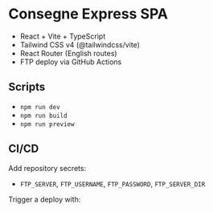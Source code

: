 # Consegne Express SPA

- React + Vite + TypeScript
- Tailwind CSS v4 (@tailwindcss/vite)
- React Router (English routes)
- FTP deploy via GitHub Actions

## Scripts
- `npm run dev`
- `npm run build`
- `npm run preview`

## CI/CD
Add repository secrets:
- `FTP_SERVER`, `FTP_USERNAME`, `FTP_PASSWORD`, `FTP_SERVER_DIR`

Trigger a deploy with:
